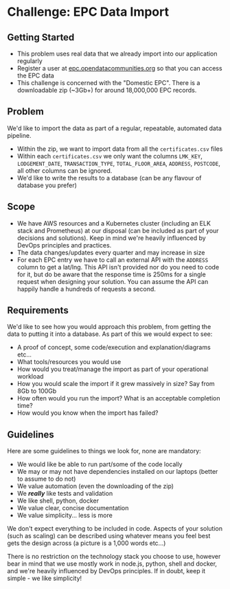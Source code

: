 # Challenge: EPC Data Import

## Getting Started

- This problem uses real data that we already import into our application regularly
- Register a user at [epc.opendatacommunities.org](https://epc.opendatacommunities.org/#register) so that you can access the EPC data
- This challenge is concerned with the "Domestic EPC". There is a downloadable zip (~3Gb+) for around 18,000,000 EPC records.

## Problem

We'd like to import the data as part of a regular, repeatable, automated data pipeline.

- Within the zip, we want to import data from all the `certificates.csv` files
- Within each `certificates.csv` we only want the columns `LMK_KEY`, `LODGEMENT_DATE`, `TRANSACTION_TYPE`, `TOTAL_FLOOR_AREA`, `ADDRESS`, `POSTCODE`, all other columns can be ignored.
- We'd like to write the results to a database (can be any flavour of database you prefer)

## Scope

- We have AWS resources and a Kubernetes cluster (including an ELK stack and Prometheus) at our disposal (can be included as part of your decisions and solutions). Keep in mind we're heavily influenced by DevOps principles and practices. 
- The data changes/updates every quarter and may increase in size
- For each EPC entry we have to call an external API with the `ADDRESS` column to get a lat/lng. This API isn't provided nor do you need to code for it, but do be aware that the response time is 250ms for a single request when designing your solution. You can assume the API can happily handle a hundreds of requests a second.

## Requirements

We'd like to see how you would approach this problem, from getting the data to putting it into a database. As part of this we would expect to see:

- A proof of concept, some code/execution and explanation/diagrams etc...
- What tools/resources you would use
- How would you treat/manage the import as part of your operational workload
- How you would scale the import if it grew massively in size? Say from 8Gb to 100Gb
- How often would you run the import? What is an acceptable completion time?
- How would you know when the import has failed?

## Guidelines

Here are some guidelines to things we look for, none are mandatory:

- We would like be able to run part/some of the code locally
- We may or may not have dependencies installed on our laptops (better to assume to do not)
- We value automation (even the downloading of the zip)
- We __*really*__ like tests and validation
- We like shell, python, docker
- We value clear, concise documentation
- We value simplicity... less is more

We don't expect everything to be included in code. Aspects of your solution (such as scaling) can be described using whatever means you feel best gets the design across (a picture is a 1,000 words etc...)

There is no restriction on the technology stack you choose to use, however bear in mind that we use mostly work in node.js, python, shell and docker, and we're heavily influenced by DevOps principles. If in doubt, keep it simple - we like simplicity!

